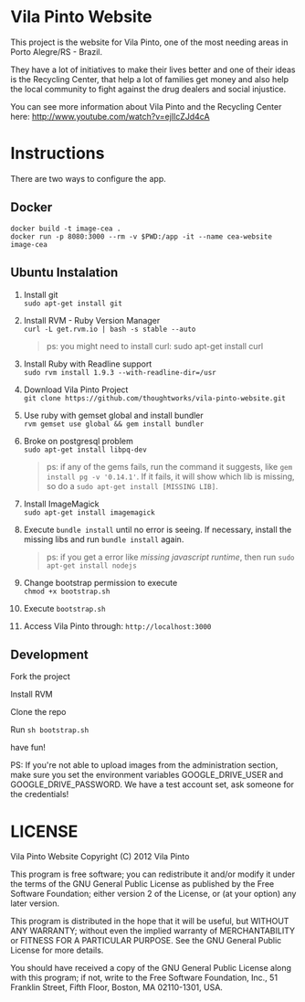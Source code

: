 Vila Pinto Website
==================

This project is the website for Vila Pinto, one of the most needing areas in Porto Alegre/RS - Brazil.

They have a lot of initiatives to make their lives better and one of their ideas is the Recycling Center, that help a lot of families get money and also help the local community to fight against the drug dealers and social injustice.

You can see more information about Vila Pinto and the Recycling Center here:
http://www.youtube.com/watch?v=ejIlcZJd4cA


Instructions
============
There are two ways to configure the app. 

Docker
--------------------
```
docker build -t image-cea .
docker run -p 8080:3000 --rm -v $PWD:/app -it --name cea-website image-cea 
```

Ubuntu Instalation
------------------

1. Install git  
	`sudo apt-get install git`

2. Install RVM - Ruby Version Manager  
	`curl -L get.rvm.io | bash -s stable --auto`

	>ps: you might need to install curl: sudo apt-get install curl
	
3. Install Ruby with Readline support  
	`sudo rvm install 1.9.3 --with-readline-dir=/usr`

4. Download Vila Pinto Project  
	`git clone https://github.com/thoughtworks/vila-pinto-website.git`
	
5. Use ruby with gemset global and install bundler  
	`rvm gemset use global && gem install bundler`
	
6. Broke on postgresql problem  
	`sudo apt-get install libpq-dev`
	
	>ps: if any of the gems fails, run the command it suggests, like `gem install pg -v '0.14.1'`. If it fails, it will show which lib is missing, so do a `sudo apt-get install [MISSING LIB]`.

7. Install ImageMagick  
	`sudo apt-get install imagemagick`

8. Execute `bundle install` until no error is seeing. If necessary, install the missing libs and run `bundle install` again.

	>ps: if you get a error like _missing javascript runtime_, then run 
	`sudo apt-get install nodejs`
	
9. Change bootstrap permission to execute  
	`chmod +x bootstrap.sh`

10. Execute `bootstrap.sh`

11. Access Vila Pinto through: `http://localhost:3000`

Development
-----------

Fork the project

Install RVM

Clone the repo

Run `sh bootstrap.sh`

have fun!


PS: If you're not able to upload images from the administration section, make sure you set the environment variables GOOGLE_DRIVE_USER and GOOGLE_DRIVE_PASSWORD. We have a test account set, ask someone for the credentials!


LICENSE
=======

Vila Pinto Website
Copyright (C) 2012 Vila Pinto

This program is free software; you can redistribute it and/or
modify it under the terms of the GNU General Public License
as published by the Free Software Foundation; either version 2
of the License, or (at your option) any later version.

This program is distributed in the hope that it will be useful,
but WITHOUT ANY WARRANTY; without even the implied warranty of
MERCHANTABILITY or FITNESS FOR A PARTICULAR PURPOSE.  See the
GNU General Public License for more details.

You should have received a copy of the GNU General Public License
along with this program; if not, write to the Free Software
Foundation, Inc., 51 Franklin Street, Fifth Floor, Boston, MA  02110-1301, USA.
